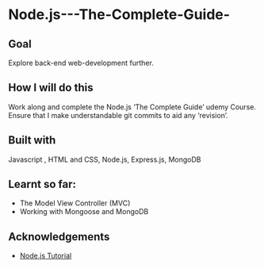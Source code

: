 # Node.js---The-Complete-Guide-

## Goal
Explore back-end web-development further.

## How I will do this 
Work along and complete the Node.js ‘The Complete Guide’ udemy Course. Ensure that I make understandable git commits to aid any ‘revision’.

## Built with 
Javascript , HTML and CSS, Node.js,  Express.js, MongoDB 

## Learnt so far:
-	The Model View Controller (MVC)
-	Working with Mongoose and MongoDB

## Acknowledgements
* [Node.js Tutorial](https://www.udemy.com/course/nodejs-the-complete-guide/)


